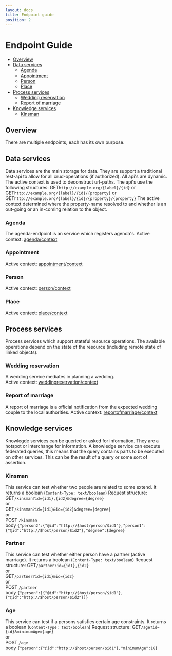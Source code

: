 ```yaml
---
layout: docs
title: Endpoint guide
position: 2
---
```


# Endpoint Guide
* [Overview](#overview)
* [Data services](#data-services)
  * [Agenda](#agenda)
  * [Appointment](#appointment)
  * [Person](#person)
  * [Place](#place)
* [Process services](#process-services)
  * [Wedding reservation](#wedding-reservation)
  * [Report of marriage](#report-of-marriage)
* [Knowledge services](#knowledge-services)
  * [Kinsman](#kinsman-service)
  
## Overview
There are multiple endpoints, each has its own purpose. 
## Data services
Data services are the main storage for data. 
They are support a traditional rest-api to allow for all crud-operations (if authorized).
All api's are dynamic. The active context is used to deconstruct url-paths. The api's use the following structures:
GET```http://example.org/{label}/{id}``` or
GET```http://example.org/{label}/{id}/{property}``` or
GET```http://example.org/{label}/{id}/{property}/{property}```
The active context determined where the property-name resolved to and whether is an out-going or an in-coming relation to the object.

### Agenda
The agenda-endpoint is an service which registers agenda's.
Active context: [agenda/context](http://convenantgemeenten.nl/agenda/context)

### Appointment
Active context: [appointment/context](http://convenantgemeenten.nl/appointment/context)

### Person
Active context: [person/context](http://convenantgemeenten.nl/person/context)

### Place
Active context: [place/context](http://convenantgemeenten.nl/place/context)

## Process services
Process services which support stateful resource operations. 
The available operations depend on the state of the resource (including remote state of linked objects). 

### Wedding reservation
A wedding service mediates in planning a wedding.  
Active context: [weddingreservation/context](http://convenantgemeenten.nl/weddingreservation/context)

### Report of marriage
A report of marriage is a official notification from the expected wedding couple to the local authorities.
Active context: [reportofmarriage/context](http://convenantgemeenten.nl/reportofmarriage/context)

## Knowledge services
Knowlegde services can be queried or asked for information. They are a hotspot or interchange for information. 
A knowledge service can execute federated queries, this means that the query contains parts to be executed on other services. 
This can be the result of a query or some sort of assertion.

### Kinsman
This service can test whether two people are related to some extend. 
It returns a boolean (```Content-Type: text/boolean```)
Request structure:
GET```/kinsman?id={id1},{id2}&degree={degree}```  
or  
GET```/kinsman?id={id1}&id={id2}&degree={degree}```  
or  
POST ```/kinsman```  
body ```{"person2":{"@id":"http://$host/person/$id1"},"person1":{"@id":"http://$host/person/$id2"},"degree":$degree}```

### Partner
This service can test whether either person have a partner (active marriage).
It returns a boolean (```Content-Type: text/boolean```)
Request structure:
GET```/partner?id={id1},{id2}```  
or  
GET```/partner?id={id1}&id={id2}```  
or  
POST ```/partner```  
body ```{"person":[{"@id":"http://$host/person/$id1"},{"@id":"http://$host/person/$id2"}]}```

### Age
This service can test if a persons satisfies certain age constraints.
It returns a boolean (```Content-Type: text/boolean```)
Request structure:
GET```/age?id={id}&minimumAge={age}```  
or  
POST ```/age```  
body ```{"person":{"@id":"http://$host/person/$id1"},"minimumAge":18}```